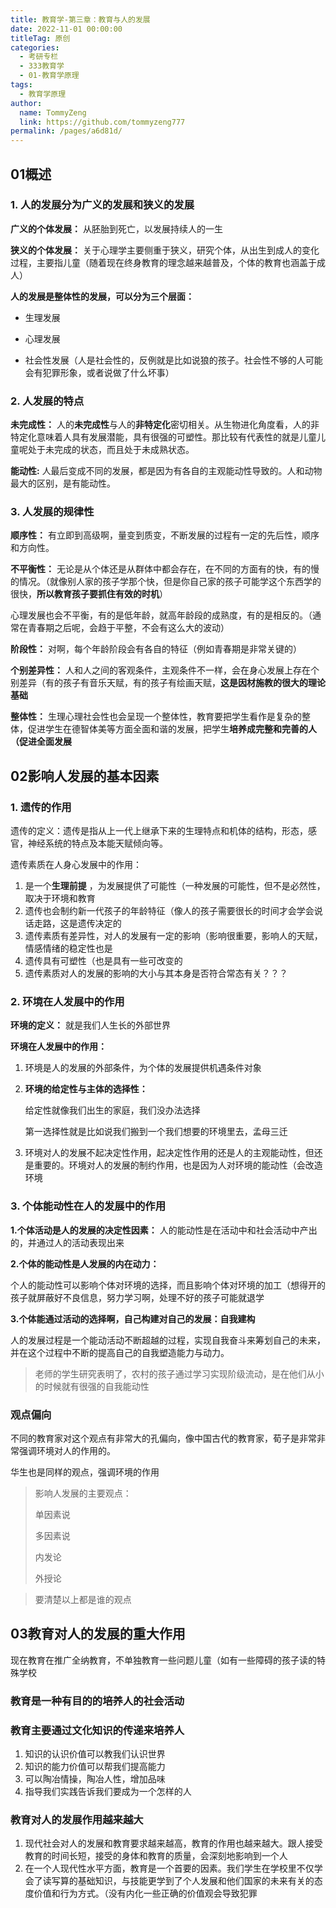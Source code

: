 ```yaml
---
title: 教育学-第三章：教育与人的发展
date: 2022-11-01 00:00:00
titleTag: 原创
categories:
  - 考研专栏
  - 333教育学
  - 01-教育学原理
tags:
  - 教育学原理
author: 
  name: TommyZeng
  link: https://github.com/tommyzeng777
permalink: /pages/a6d81d/
---
```


## 01概述





### 1. 人的发展分为广义的发展和狭义的发展

**广义的个体发展：** 从胚胎到死亡，以发展持续人的一生

**狭义的个体发展：** 关于心理学主要侧重于狭义，研究个体，从出生到成人的变化过程，主要指儿童（随着现在终身教育的理念越来越普及，个体的教育也涵盖于成人）<!-- more -->



**人的发展是整体性的发展，可以分为三个层面：**

- 生理发展

- 心理发展

- 社会性发展（人是社会性的，反例就是比如说狼的孩子。社会性不够的人可能会有犯罪形象，或者说做了什么坏事）







### 2. 人发展的特点

**未完成性：** 人的**未完成性**与人的**非特定化**密切相关。从生物进化角度看，人的非特定化意味着人具有发展潜能，具有很强的可塑性。那比较有代表性的就是儿童儿童呢处于未完成的状态，而且处于未成熟状态。



**能动性:** 人最后变成不同的发展，都是因为有各自的主观能动性导致的。人和动物最大的区别，是有能动性。







### 3. 人发展的规律性

**顺序性：** 有立即到高级啊，量变到质变，不断发展的过程有一定的先后性，顺序和方向性。



**不平衡性：** 无论是从个体还是从群体中都会存在，在不同的方面有的快，有的慢的情况。（就像别人家的孩子学那个快，但是你自己家的孩子可能学这个东西学的很快，**所以教育孩子要抓住有效的时机**）

心理发展也会不平衡，有的是低年龄，就高年龄段的成熟度，有的是相反的。（通常在青春期之后呢，会趋于平整，不会有这么大的波动）



**阶段性：** 对啊，每个年龄阶段会有各自的特征（例如青春期是非常关键的）



**个别差异性：** 人和人之间的客观条件，主观条件不一样，会在身心发展上存在个别差异（有的孩子有音乐天赋，有的孩子有绘画天赋，**这是因材施教的很大的理论基础**



**整体性：** 生理心理社会性也会呈现一个整体性，教育要把学生看作是复杂的整体，促进学生在德智体美等方面全面和谐的发展，把学生**培养成完整和完善的人（促进全面发展**

























## 02影响人发展的基本因素

### 1. 遗传的作用

遗传的定义：遗传是指从上一代上继承下来的生理特点和机体的结构，形态，感官，神经系统的特点及本能天赋倾向等。



遗传素质在人身心发展中的作用：

1. 是一个**生理前提** ，为发展提供了可能性（一种发展的可能性，但不是必然性，取决于环境和教育
2. 遗传也会制约新一代孩子的年龄特征（像人的孩子需要很长的时间才会学会说话走路，这是遗传决定的
3. 遗传素质有差异性，对人的发展有一定的影响（影响很重要，影响人的天赋，情感情绪的稳定性也是
4. 遗传具有可塑性（也是具有一些可改变的
5. 遗传素质对人的发展的影响的大小与其本身是否符合常态有关？？？



### 2. 环境在人发展中的作用

**环境的定义：** 就是我们人生长的外部世界



**环境在人发展中的作用：**

1. 环境是人的发展的外部条件，为个体的发展提供机遇条件对象



2. **环境的给定性与主体的选择性：**

   给定性就像我们出生的家庭，我们没办法选择

   第一选择性就是比如说我们搬到一个我们想要的环境里去，孟母三迁

   

3. 环境对人的发展不起决定性作用，起决定性作用的还是人的主观能动性，但还是重要的。环境对人的发展的制约作用，也是因为人对环境的能动性（会改造环境

    

### 3. 个体能动性在人的发展中的作用

**1.个体活动是人的发展的决定性因素：** 人的能动性是在活动中和社会活动中产出的，并通过人的活动表现出来



**2.个体的能动性是人发展的内在动力：**

个人的能动性可以影响个体对环境的选择，而且影响个体对环境的加工（想得开的孩子就屏蔽好不良信息，努力学习啊，处理不好的孩子可能就退学



**3.个体能通过活动的选择啊，自己构建对自己的发展：自我建构**

人的发展过程是一个能动活动不断超越的过程，实现自我奋斗来筹划自己的未来，并在这个过程中不断的提高自己的自我塑造能力与动力。

> 老师的学生研究表明了，农村的孩子通过学习实现阶级流动，是在他们从小的时候就有很强的自我能动性



### 观点偏向

不同的教育家对这个观点有非常大的孔偏向，像中国古代的教育家，荀子是非常非常强调环境对人的作用的。

华生也是同样的观点，强调环境的作用



>  影响人发展的主要观点：
>
>  单因素说
>
>  多因素说
>
>  内发论
>
>  外授论

> 要清楚以上都是谁的观点





## 03教育对人的发展的重大作用

现在教育在推广全纳教育，不单独教育一些问题儿童（如有一些障碍的孩子读的特殊学校

### 教育是一种有目的的培养人的社会活动



### 教育主要通过文化知识的传递来培养人

1. 知识的认识价值可以教我们认识世界
2. 知识的能力价值可以帮我们提高能力
3. 可以陶冶情操，陶冶人性，增加品味
4. 指导我们实践告诉我们要成为一个怎样的人



### 教育对人的发展作用越来越大

1. 现代社会对人的发展和教育要求越来越高，教育的作用也越来越大。跟人接受教育的时间长短，接受的身体和教育的质量，会深刻地影响到一个人
2. 在一个人现代性水平方面，教育是一个首要的因素。我们学生在学校里不仅学会了读写算的基础知识，与技能更学到了个人发展和他们国家的未来有关的态度价值和行为方式。（没有内化一些正确的价值观会导致犯罪